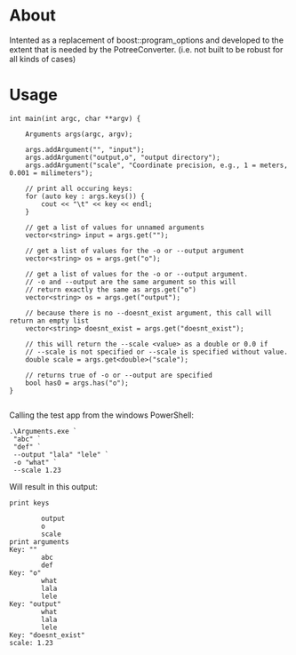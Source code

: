 


# About

Intented as a replacement of boost::program_options and developed to the extent that is needed by the PotreeConverter. (i.e. not built to be robust for all kinds of cases)

# Usage

```
int main(int argc, char **argv) {

	Arguments args(argc, argv);

	args.addArgument("", "input");
	args.addArgument("output,o", "output directory");
	args.addArgument("scale", "Coordinate precision, e.g., 1 = meters, 0.001 = milimeters");
	
	// print all occuring keys:
	for (auto key : args.keys()) {
		cout << "\t" << key << endl;
	}
	
	// get a list of values for unnamed arguments
	vector<string> input = args.get("");
	
	// get a list of values for the -o or --output argument
	vector<string> os = args.get("o");
	
	// get a list of values for the -o or --output argument.
	// -o and --output are the same argument so this will 
	// return exactly the same as args.get("o")
	vector<string> os = args.get("output");
	
	// because there is no --doesnt_exist argument, this call will return an empty list
	vector<string> doesnt_exist = args.get("doesnt_exist");
	
	// this will return the --scale <value> as a double or 0.0 if 
	// --scale is not specified or --scale is specified without value.
	double scale = args.get<double>("scale");
	
	// returns true of -o or --output are specified
	bool hasO = args.has("o");
}
	
```


Calling the test app from the windows PowerShell:
```
.\Arguments.exe `
 "abc" `
 "def" `
 --output "lala" "lele" `
 -o "what" `
 --scale 1.23
```

Will result in this output:
```
print keys

        output
        o
        scale
print arguments
Key: ""
        abc
        def
Key: "o"
        what
        lala
        lele
Key: "output"
        what
        lala
        lele
Key: "doesnt_exist"
scale: 1.23
```
